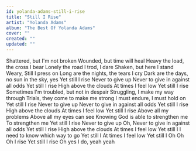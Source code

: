```yaml
---
id: yolanda-adams-still-i-rise
title: "Still I Rise"
artist: "Yolanda Adams"
album: "The Best Of Yolanda Adams"
cover: ""
created: ""
updated: ""
---
```


Shattered, but I'm not broken
Wounded, but time will heal
Heavy the load, the cross I bear
Lonely the road I trod, I dare
Shaken, but here I stand
Weary, Still I press on
Long are the nights, the tears I cry
Dark are the days, no sun in the sky, yes
Yet still I rise
Never to give up
Never to give in against all odds
Yet still I rise
High above the clouds
At times I feel low
Yet still I rise
Sometimes I'm troubled, but not in despair
Struggling, I make my way through
Trials, they come to make me strong
I must endure, I must hold on
Yet still I rise
Never to give up
Never to give in against all odds
Yet still I rise
High above the clouds
At times I feel low
Yet still I rise
Above all my problems
Above all my eyes can see
Knowing God is able to strengthen me
To strengthen me
Yet still I rise
Never to give up
Oh, Never to give in against all odds
Yet still I rise
High above the clouds
At times I feel low
Yet still I
I need to know which way to go
Yet still I
At times I feel low
Yet still I
Oh Oh Oh I rise
Yet still I rise
Oh yes I do, yeah yeah